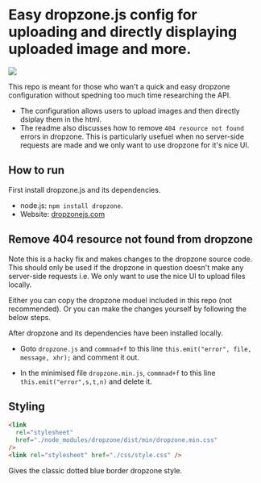 # Easy dropzone.js config for uploading and directly displaying uploaded image and more.

![](https://media.giphy.com/media/RG4VtpAV5rXu15FVi8/giphy.gif)

This repo is meant for those who wan't a quick and easy dropzone configuration without spedning too much time researching the API.

- The configuration allows users to upload images and then directly dsiplay them in the html.
- The readme also discusses how to remove `404 resource not found` errors in dropzone. This is particularly usefuel when no server-side requests are made and we only want to use dropzone for it's nice UI.

## How to run

First install dropzone.js and its dependencies.

- node.js: `npm install dropzone`.
- Website: [dropzonejs.com](https://www.dropzonejs.com/#installation)

## Remove 404 resource not found from dropzone

Note this is a hacky fix and makes changes to the dropzone source code. This should only be used if the dropzone in question doesn't make any server-side requests i.e. We only want to use the nice UI to upload files locally.

Either you can copy the dropzone moduel included in this repo (not recommended). Or you can make the changes yourself by following the below steps.

After dropzone and its dependencies have been installed locally.

- Goto `dropzone.js` and `commnad+f` to this line `this.emit("error", file, message, xhr);` and comment it out.

- In the minimised file `dropzone.min.js`, `commnad+f` to this line `this.emit("error",s,t,n)` and delete it.

## Styling

```html
<link
  rel="stylesheet"
  href="./node_modules/dropzone/dist/min/dropzone.min.css"
/>
<link rel="stylesheet" href="./css/style.css" />
```

Gives the classic dotted blue border dropzone style.
